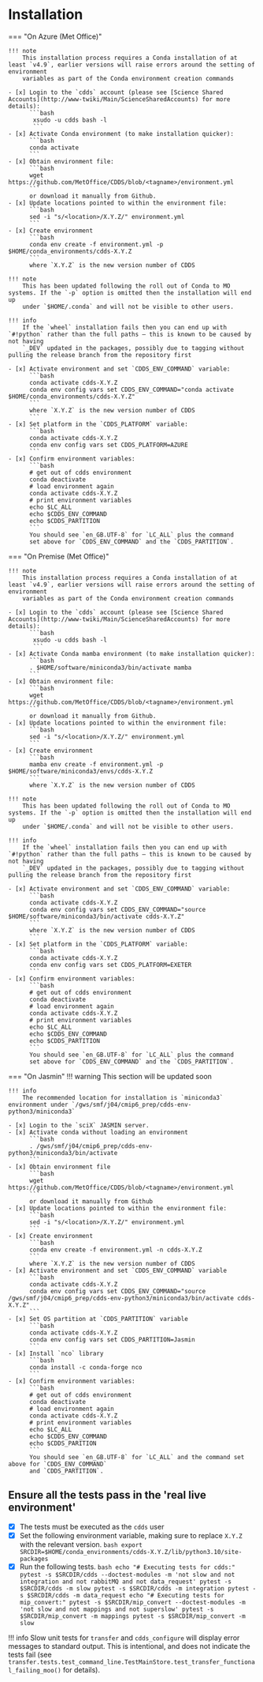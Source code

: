 # Installation

=== "On Azure (Met Office)"

    !!! note
        This installation process requires a Conda installation of at least `v4.9`, earlier versions will raise errors around the setting of environment
        variables as part of the Conda environment creation commands

    - [x] Login to the `cdds` account (please see [Science Shared Accounts](http://www-twiki/Main/ScienceSharedAccounts) for more details):
          ```bash
           xsudo -u cdds bash -l
           ```
    - [x] Activate Conda environment (to make installation quicker):
          ```bash
          conda activate
          ```
    - [x] Obtain environment file:
          ```bash
          wget https://github.com/MetOffice/CDDS/blob/<tagname>/environment.yml
          ```
          or download it manually from Github.
    - [x] Update locations pointed to within the environment file:
          ```bash
          sed -i "s/<location>/X.Y.Z/" environment.yml
          ```
    - [x] Create environment
          ```bash
          conda env create -f environment.yml -p $HOME/conda_environments/cdds-X.Y.Z
          ```
          where `X.Y.Z` is the new version number of CDDS

    !!! note
        This has been updated following the roll out of Conda to MO systems. If the `-p` option is omitted then the installation will end up 
        under `$HOME/.conda` and will not be visible to other users.

    !!! info 
        If the `wheel` installation fails then you can end up with `#!python` rather than the full paths – this is known to be caused by not having 
        `_DEV` updated in the packages, possibly due to tagging without pulling the release branch from the repository first

    - [x] Activate environment and set `CDDS_ENV_COMMAND` variable:
          ```bash
          conda activate cdds-X.Y.Z
          conda env config vars set CDDS_ENV_COMMAND="conda activate $HOME/conda_environments/cdds-X.Y.Z"
          ```
          where `X.Y.Z` is the new version number of CDDS
          ```
    - [x] Set platform in the `CDDS_PLATFORM` variable:
          ```bash
          conda activate cdds-X.Y.Z
          conda env config vars set CDDS_PLATFORM=AZURE
          ```
    - [x] Confirm environment variables:
          ```bash
          # get out of cdds environment
          conda deactivate
          # load environment again
          conda activate cdds-X.Y.Z
          # print environment variables
          echo $LC_ALL
          echo $CDDS_ENV_COMMAND
          echo $CDDS_PARTITION
          ```
          You should see `en_GB.UTF-8` for `LC_ALL` plus the command 
          set above for `CDDS_ENV_COMMAND` and the `CDDS_PARTITION`.

=== "On Premise (Met Office)"

    !!! note
        This installation process requires a Conda installation of at least `v4.9`, earlier versions will raise errors around the setting of environment
        variables as part of the Conda environment creation commands

    - [x] Login to the `cdds` account (please see [Science Shared Accounts](http://www-twiki/Main/ScienceSharedAccounts) for more details):
          ```bash
           xsudo -u cdds bash -l
           ```
    - [x] Activate Conda mamba environment (to make installation quicker):
          ```bash
          . $HOME/software/miniconda3/bin/activate mamba
          ```
    - [x] Obtain environment file:
          ```bash
          wget https://github.com/MetOffice/CDDS/blob/<tagname>/environment.yml
          ```
          or download it manually from Github.
    - [x] Update locations pointed to within the environment file:
          ```bash
          sed -i "s/<location>/X.Y.Z/" environment.yml
          ```
    - [x] Create environment
          ```bash
          mamba env create -f environment.yml -p $HOME/software/miniconda3/envs/cdds-X.Y.Z
          ```
          where `X.Y.Z` is the new version number of CDDS

    !!! note
        This has been updated following the roll out of Conda to MO systems. If the `-p` option is omitted then the installation will end up 
        under `$HOME/.conda` and will not be visible to other users.

    !!! info 
        If the `wheel` installation fails then you can end up with `#!python` rather than the full paths – this is known to be caused by not having 
        `_DEV` updated in the packages, possibly due to tagging without pulling the release branch from the repository first

    - [x] Activate environment and set `CDDS_ENV_COMMAND` variable:
          ```bash
          conda activate cdds-X.Y.Z
          conda env config vars set CDDS_ENV_COMMAND="source $HOME/software/miniconda3/bin/activate cdds-X.Y.Z"
          ```
          where `X.Y.Z` is the new version number of CDDS
          ```
    - [x] Set platform in the `CDDS_PLATFORM` variable:
          ```bash
          conda activate cdds-X.Y.Z
          conda env config vars set CDDS_PLATFORM=EXETER
          ```
    - [x] Confirm environment variables:
          ```bash
          # get out of cdds environment
          conda deactivate
          # load environment again
          conda activate cdds-X.Y.Z
          # print environment variables
          echo $LC_ALL
          echo $CDDS_ENV_COMMAND
          echo $CDDS_PARTITION
          ```
          You should see `en_GB.UTF-8` for `LC_ALL` plus the command 
          set above for `CDDS_ENV_COMMAND` and the `CDDS_PARTITION`.

=== "On Jasmin"
    !!! warning
        This section will be updated soon

    !!! info
        The recommended location for installation is `miniconda3` environment under `/gws/smf/j04/cmip6_prep/cdds-env-python3/miniconda3`

    - [x] Login to the `sciX` JASMIN server.
    - [x] Activate conda without loading an environment
          ```bash
          . /gws/smf/j04/cmip6_prep/cdds-env-python3/miniconda3/bin/activate
          ```
    - [x] Obtain environment file
          ```bash
          wget https://github.com/MetOffice/CDDS/blob/<tagname>/environment.yml
          ```
          or download it manually from Github
    - [x] Update locations pointed to within the environment file:
          ```bash
          sed -i "s/<location>/X.Y.Z/" environment.yml
          ```
    - [x] Create environment
          ```bash
          conda env create -f environment.yml -n cdds-X.Y.Z
          ```
          where `X.Y.Z` is the new version number of CDDS
    - [x] Activate environment and set `CDDS_ENV_COMMAND` variable
          ```bash
          conda activate cdds-X.Y.Z
          conda env config vars set CDDS_ENV_COMMAND="source /gws/smf/j04/cmip6_prep/cdds-env-python3/miniconda3/bin/activate cdds-X.Y.Z"
          ```
    - [x] Set OS partition at `CDDS_PARTITION` variable
          ```bash
          conda activate cdds-X.Y.Z
          conda env config vars set CDDS_PARTITION=Jasmin
          ```
    - [x] Install `nco` library
          ```bash
          conda install -c conda-forge nco
          ```
    - [x] Confirm environment variables:
          ```bash
          # get out of cdds environment
          conda deactivate
          # load environment again
          conda activate cdds-X.Y.Z
          # print environment variables
          echo $LC_ALL
          echo $CDDS_ENV_COMMAND
          echo $CDDS_PARITION
          ```
          You should see `en_GB.UTF-8` for `LC_ALL` and the command set above for `CDDS_ENV_COMMAND` 
          and `CDDS_PARTITION`.


## Ensure all the tests pass in the 'real live environment'

- [x] The tests must be executed as the `cdds` user
- [x] Set the following environment variable, making sure to replace `X.Y.Z` with the relevant version.
      ```bash
      export SRCDIR=$HOME/conda_environments/cdds-X.Y.Z/lib/python3.10/site-packages
      ```
- [x] Run the following tests.
      ```bash
      echo "# Executing tests for cdds:"
      pytest -s $SRCDIR/cdds --doctest-modules -m 'not slow and not integration and not rabbitMQ and not data_request'
      pytest -s $SRCDIR/cdds -m slow
      pytest -s $SRCDIR/cdds -m integration
      pytest -s $SRCDIR/cdds -m data_request
      echo "# Executing tests for mip_convert:"
      pytest -s $SRCDIR/mip_convert --doctest-modules -m 'not slow and not mappings and not superslow'
      pytest -s $SRCDIR/mip_convert -m mappings
      pytest -s $SRCDIR/mip_convert -m slow
      ```

!!! info
    Slow unit tests for `transfer` and `cdds_configure` will display error messages to standard output. This is intentional, 
    and does not indicate the tests fail (see `transfer.tests.test_command_line.TestMainStore.test_transfer_functional_failing_moo()` 
    for details).
